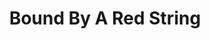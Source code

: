 --- 
title: "Bound By A Red String"
publishdate: "2019-8-7T16:48:46+02:00"
src: "https://365manga.net/manga/bound-by-a-red-string"
image: "https://data.365manga.net/images/thumbnails/6656-bound-by-a-red-string.jpg"
description: "The 4th story from Yuri Tengoku Anthology. 'Bound By A Red String' is another all-girls' boarding school story, in which romance blooms between two roommates."
---